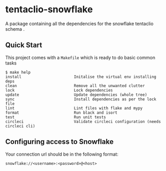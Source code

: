 
# tentaclio-snowflake

A package containing all the dependencies for the snowflake tentaclio schema .

## Quick Start

This project comes with a `Makefile` which is ready to do basic common tasks

```
$ make help
install                       Initalise the virtual env installing deps
clean                         Remove all the unwanted clutter
lock                          Lock dependencies
update                        Update dependencies (whole tree)
sync                          Install dependencies as per the lock file
lint                          Lint files with flake and mypy
format                        Run black and isort
test                          Run unit tests
circleci                      Validate circleci configuration (needs circleci cli)
```

## Configuring access to Snowflake

Your connection url should be in the following format:

```
snowflake://<username>:<password>@<host>
```